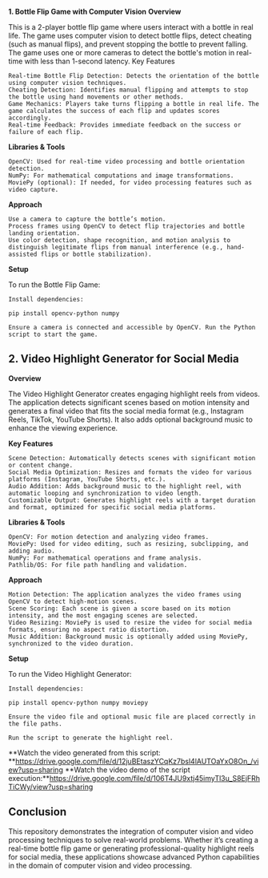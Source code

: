 **1. Bottle Flip Game with Computer Vision**
**Overview**

This is a 2-player bottle flip game where users interact with a bottle in real life. The game uses computer vision to detect bottle flips, detect cheating (such as manual flips), and prevent stopping the bottle to prevent falling. The game uses one or more cameras to detect the bottle's motion in real-time with less than 1-second latency.
Key Features

    Real-time Bottle Flip Detection: Detects the orientation of the bottle using computer vision techniques.
    Cheating Detection: Identifies manual flipping and attempts to stop the bottle using hand movements or other methods.
    Game Mechanics: Players take turns flipping a bottle in real life. The game calculates the success of each flip and updates scores accordingly.
    Real-time Feedback: Provides immediate feedback on the success or failure of each flip.

**Libraries & Tools**

    OpenCV: Used for real-time video processing and bottle orientation detection.
    NumPy: For mathematical computations and image transformations.
    MoviePy (optional): If needed, for video processing features such as video capture.

**Approach**

    Use a camera to capture the bottle’s motion.
    Process frames using OpenCV to detect flip trajectories and bottle landing orientation.
    Use color detection, shape recognition, and motion analysis to distinguish legitimate flips from manual interference (e.g., hand-assisted flips or bottle stabilization).

**Setup**

To run the Bottle Flip Game:

    Install dependencies:

    pip install opencv-python numpy

    Ensure a camera is connected and accessible by OpenCV. Run the Python script to start the game.

## **2. Video Highlight Generator for Social Media**
**Overview**

The Video Highlight Generator creates engaging highlight reels from videos. The application detects significant scenes based on motion intensity and generates a final video that fits the social media format (e.g., Instagram Reels, TikTok, YouTube Shorts). It also adds optional background music to enhance the viewing experience.

**Key Features**

    Scene Detection: Automatically detects scenes with significant motion or content change.
    Social Media Optimization: Resizes and formats the video for various platforms (Instagram, YouTube Shorts, etc.).
    Audio Addition: Adds background music to the highlight reel, with automatic looping and synchronization to video length.
    Customizable Output: Generates highlight reels with a target duration and format, optimized for specific social media platforms.

**Libraries & Tools**

    OpenCV: For motion detection and analyzing video frames.
    MoviePy: Used for video editing, such as resizing, subclipping, and adding audio.
    NumPy: For mathematical operations and frame analysis.
    Pathlib/OS: For file path handling and validation.

**Approach**

    Motion Detection: The application analyzes the video frames using OpenCV to detect high-motion scenes.
    Scene Scoring: Each scene is given a score based on its motion intensity, and the most engaging scenes are selected.
    Video Resizing: MoviePy is used to resize the video for social media formats, ensuring no aspect ratio distortion.
    Music Addition: Background music is optionally added using MoviePy, synchronized to the video duration.

**Setup**

To run the Video Highlight Generator:

    Install dependencies:

    pip install opencv-python numpy moviepy

    Ensure the video file and optional music file are placed correctly in the file paths.

    Run the script to generate the highlight reel.

**Watch the video generated from this script: **https://drive.google.com/file/d/12juBEtaszYCqKz7bsl4lAUTOaYxO8On_/view?usp=sharing
**Watch the video demo of the script execution:**https://drive.google.com/file/d/106T4JU9xtj45imyTl3u_S8EjFRhTiCWy/view?usp=sharing

## **Conclusion**

This repository demonstrates the integration of computer vision and video processing techniques to solve real-world problems. Whether it’s creating a real-time bottle flip game or generating professional-quality highlight reels for social media, these applications showcase advanced Python capabilities in the domain of computer vision and video processing.
